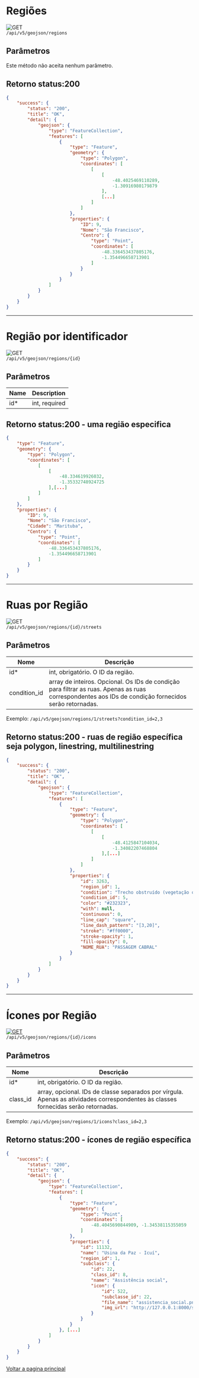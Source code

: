 <!--
![GET](https://img.shields.io/badge/HTTP-GET-0080FF)
![POST](https://img.shields.io/badge/HTTP-POST-00CC00)
![PUT](https://img.shields.io/badge/HTTP-PUT-FFFF00)
![DELETE](https://img.shields.io/badge/HTTP-DELETE-FF0000)   -->

# Regiões

![GET](https://img.shields.io/badge/HTTP-GET-0080FF)  
`/api/v5/geojson/regions`

## Parâmetros

Este método não aceita nenhum parâmetro.

## Retorno status:200

```json
{
    "success": {
        "status": "200",
        "title": "OK",
        "detail": {
            "geojson": {
                "type": "FeatureCollection",
                "features": [
                    {
                        "type": "Feature",
                        "geometry": {
                            "type": "Polygon",
                            "coordinates": [
                                [
                                    [
                                        -48.4025469110289,
                                        -1.30916980179879
                                    ],
                                    [...]
                                ]
                            ]
                        },
                        "properties": {
                            "ID": 9,
                            "Nome": "São Francisco",
                            "Centro": {
                                "type": "Point",
                                "coordinates": [
                                    -48.336453437805176,
                                    -1.354496658713901
                                ]
                            }
                        }
                    }
                ]
            }
        }
    }
}
```

---

# Região por identificador

![GET](https://img.shields.io/badge/HTTP-GET-0080FF)  
`/api/v5/geojson/regions/{id}`

## Parâmetros

<!-- Este método não aceita nenhum parâmetro. -->

| Name | Description   |
| ---- | ------------- |
| id\* | int, required |

## Retorno status:200 - uma região especifica

```json
{
    "type": "Feature",
    "geometry": {
        "type": "Polygon",
        "coordinates": [
            [
                [
                    -48.334619926032,
                    -1.35332748924725
                ],[...]
            ]
        ]
    },
    "properties": {
        "ID": 9,
        "Nome": "São Francisco",
        "Cidade": "Marituba",
        "Centro": {
            "type": "Point",
            "coordinates": [
                -48.336453437805176,
                -1.354496658713901
            ]
        }
    }
}
```

---

# Ruas por Região

![GET](https://img.shields.io/badge/HTTP-GET-0080FF)  
`/api/v5/geojson/regions/{id}/streets`

## Parâmetros

| Nome         | Descrição                                                                                                                                             |
| ------------ | ----------------------------------------------------------------------------------------------------------------------------------------------------- |
| id\*         | int, obrigatório. O ID da região.                                                                                                                     |
| condition_id | array de inteiros. Opcional. Os IDs de condição para filtrar as ruas. Apenas as ruas correspondentes aos IDs de condição fornecidos serão retornadas. |

Exemplo: `/api/v5/geojson/regions/1/streets?condition_id=2,3`

## Retorno status:200 - ruas de região específica seja polygon, linestring, multilinestring

```json
{
    "success": {
        "status": "200",
        "title": "OK",
        "detail": {
            "geojson": {
                "type": "FeatureCollection",
                "features": [
                    {
                        "type": "Feature",
                        "geometry": {
                            "type": "Polygon",
                            "coordinates": [
                                [
                                    [
                                        -48.4125847104034,
                                        -1.34082207468804
                                    ],[...]
                                ]
                            ]
                        },
                        "properties": {
                            "id": 3263,
                            "region_id": 1,
                            "condition": "Trecho obstruído (vegetação ou entulho)",
                            "condition_id": 5,
                            "color": "#232323",
                            "with": null,
                            "continuous": 0,
                            "line_cap": "square",
                            "line_dash_pattern": "[3,20]",
                            "stroke": "#ff0000",
                            "stroke-opacity": 1,
                            "fill-opacity": 0,
                            "NOME_RUA": "PASSAGEM CABRAL"
                        }
                    }
                ]
            }
        }
    }
}
```

---

# Ícones por Região

[![GET](https://img.shields.io/badge/HTTP-GET-0080FF)](/api/v5/geojson/Region/{id}/icons)  
`/api/v5/geojson/regions/{id}/icons`

## Parâmetros

| Nome     | Descrição                                                                                                                          |
| -------- | ---------------------------------------------------------------------------------------------------------------------------------- |
| id\*     | int, obrigatório. O ID da região.                                                                                                  |
| class_id | array, opcional. IDs de classe separados por vírgula. Apenas as atividades correspondentes às classes fornecidas serão retornadas. |

Exemplo: `/api/v5/geojson/regions/1/icons?class_id=2,3`

## Retorno status:200 - ícones de região específica

```json
{
    "success": {
        "status": "200",
        "title": "OK",
        "detail": {
            "geojson": {
                "type": "FeatureCollection",
                "features": [
                    {
                        "type": "Feature",
                        "geometry": {
                            "type": "Point",
                            "coordinates": [
                                -48.4045690844909, -1.34538115355059
                            ]
                        },
                        "properties": {
                            "id": 11132,
                            "name": "Usina da Paz - Icuí",
                            "region_id": 1,
                            "subclass": {
                                "id": 22,
                                "class_id": 8,
                                "name": "Assistência social",
                                "icon": {
                                    "id": 522,
                                    "subclasse_id": 22,
                                    "file_name": "assistencia_social.png",
                                    "img_url": "http://127.0.0.1:8000/storage/616/f4b/f74/616f4bf742eba244972486.png"
                                }
                            }
                        }
                    }, [...]
                ]
            }
        }
    }
}
```

[Voltar a pagina principal](/README.md)
